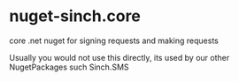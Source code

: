 # nuget-sinch.core
core .net nuget for signing requests and making requests

Usually you would not use this directly, its used by our other NugetPackages such Sinch.SMS 
